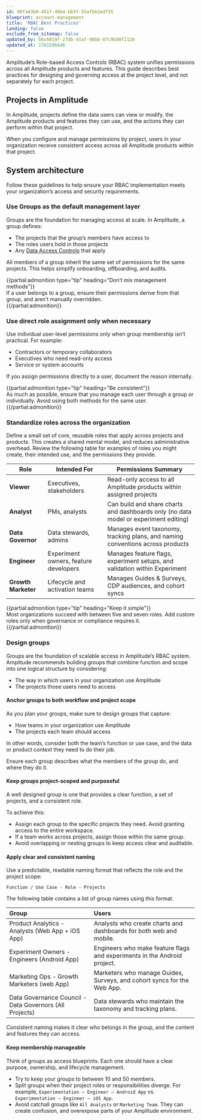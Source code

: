 ```yaml
---
id: 90fa43b0-481f-49b4-bb5f-55afbb2edf35
blueprint: account-management
title: 'RBAC Best Practices'
landing: false
exclude_from_sitemap: false
updated_by: b6c6019f-27db-41a7-98bb-07c9b90f212b
updated_at: 1761596446
---
```

Amplitude’s Role-based Access Controls (RBAC) system unifies permissions across all Amplitude products and features. This guide describes best practices for designing and governing access at the project level, and not separately for each project.

## Projects in Amplitude

In Amplitude, projects define the data users can view or modify, the Amplitude products and features they can use, and the actions they can perform within that project.

When you configure and manage permissions by project, users in your organization receive consistent access across all Amplitude products within that project.

## System architecture

Follow these guidelines to help ensure your RBAC implementation meets your organization’s access and security requirements.

### Use Groups as the default management layer

Groups are the foundation for managing access at scale. In Amplitude, a group defines:

* The projects that the group’s members have access to  
* The roles users hold in those projects  
* Any [Data Access Controls](https://amplitude-docs.test/docs/data/data-access-control) that apply

All members of a group inherit the same set of permissions for the same projects. This helps simplify onboarding, offboarding, and audits.

{{partial:admonition type="tip" heading="Don’t mix management methods"}}  
If a user belongs to a group, ensure their permissions derive from that group, and aren’t manually overridden.  
{{/partial:admonition}}

### Use direct role assignment only when necessary

Use individual user-level permissions only when group membership isn’t practical. For example:

* Contractors or temporary collaborators  
* Executives who need read-only access  
* Service or system accounts

If you assign permissions directly to a user, document the reason internally.

{{partial:admonition type="tip" heading="Be consistent"}}  
As much as possible, ensure that you manage each user through a group or individually. Avoid using both methods for the same user.  
{{/partial:admonition}}

### Standardize roles across the organization

Define a small set of core, reusable roles that apply across projects and products. This creates a shared mental model, and reduces administrative overhead. Review the following table for examples of roles you might create, their intended use, and the permissions they provide.

| Role | Intended For | Permissions Summary |
| ----- | ----- | ----- |
| **Viewer** | Executives, stakeholders | Read-only access to all Amplitude products within assigned projects |
| **Analyst** | PMs, analysts | Can build and share charts and dashboards only (no data model or experiment editing) |
| **Data Governor** | Data stewards, admins | Manages event taxonomy, tracking plans, and naming conventions across products |
| **Engineer** | Experiment owners, feature developers | Manages feature flags, experiment setups, and validation within Experiment |
| **Growth Marketer** | Lifecycle and activation teams | Manages Guides & Surveys, CDP audiences, and cohort syncs |

{{partial:admonition type="tip" heading="Keep it simple"}}  
Most organizations succeed with between five and seven roles. Add custom roles only when governance or compliance requires it.  
{{/partial:admonition}}

### Design groups

Groups are the foundation of scalable access in Amplitude’s RBAC system. Amplitude recommends building groups that combine function and scope into one logical structure by considering:

* The way in which users in your organization use Amplitude  
* The projects those users need to access

#### Anchor groups to both workflow and project scope

As you plan your groups, make sure to design groups that capture:

* How teams in your organization use Amplitude  
* The projects each team should access

In other words, consider both the team’s function or use case, and the data or product context they need to do their job.

Ensure each group describes what the members of the group do, and where they do it.

#### Keep groups project-scoped and purposeful

A well designed group is one that provides a clear function, a set of projects, and a consistent role.

To achieve this:

* Assign each group to the specific projects they need. Avoid granting access to the entire workspace.  
* If a team works across projects, assign those within the same group.  
* Avoid overlapping or nesting groups to keep access clear and auditable.

#### Apply clear and consistent naming

Use a predictable, readable naming format that reflects the role and the project scope:

`Function / Use Case - Role - Projects`

The following table contains a list of group names using this format.

| Group | Users |
| :---- | :---- |
| Product Analytics - Analysts (Web App + iOS App) | Analysts who create charts and dashboards for both web and mobile. |
| Experiment Owners - Engineers (Android App) | Engineers who make feature flags and experiments in the Android project. |
| Marketing Ops - Growth Marketers (web App) | Marketers who manage Guides, Surveys, and cohort syncs for the Web App. |
| Data Governance Council - Data Governors (All Projects) | Data stewards who maintain the taxonomy and tracking plans. |

Consistent naming makes it clear who belongs in the group, and the content and features they can access.

#### Keep membership manageable

Think of groups as access blueprints. Each one should have a clear purpose, ownership, and lifecycle management.

* Try to keep your groups to between 10 and 50 members.  
* Split groups when their project roles or responsibilities diverge. For example, `Experimentation – Engineer – Android App` vs. `Experimentation – Engineer – iOS App`.  
* Avoid catchall groups like `All Analysts` or `Marketing Team`. They can create confusion, and overexpose parts of your Amplitude environment.